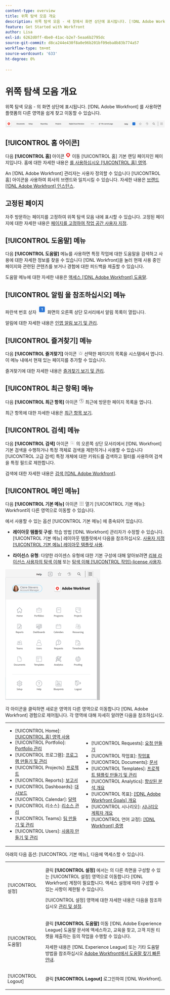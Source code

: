 ```yaml
---
content-type: overview
title: 위쪽 탐색 모음 개요
description: 위쪽 탐색 모음 - 새 창에서 화면 상단에 표시됩니다. [!DNL Adobe Workfront] 경험 - 플랫폼의 다른 영역을 쉽게 찾고 이동할 수 있습니다.
feature: Get Started with Workfront
author: Lisa
exl-id: 6262d0ff-4be0-41ac-b2e7-5eaa6b2795dc
source-git-commit: d8ca244e430f8a0e96b201bf09eba8b83b774a57
workflow-type: tm+mt
source-wordcount: '633'
ht-degree: 0%

---
```


# 위쪽 탐색 모음 개요

위쪽 탐색 모음 - 의 화면 상단에 표시됩니다. [!DNL Adobe Workfront] 를 사용하면 플랫폼의 다른 영역을 쉽게 찾고 이동할 수 있습니다.

![위쪽 탐색 모음](assets/global-navigation-bar.png)

## [!UICONTROL 홈 아이콘]

다음 **[!UICONTROL 홈]** 아이콘 ![](assets/home-icon.png) 이동 [!UICONTROL 홈] 기본 랜딩 페이지인 페이지입니다. 홈에 대한 자세한 내용은 [를 사용하십시오 [!UICONTROL 홈] 영역](../../workfront-basics/using-home/using-the-home-area/use-the-home-area.md).

An [!DNL Adobe Workfront] 관리자는 사용자 정의할 수 있습니다 [!UICONTROL 홈] 아이콘을 사용하여 회사의 브랜드와 일치시킬 수 있습니다. 자세한 내용은 [브랜드 [!DNL Adobe Workfront] 인스턴스](../../administration-and-setup/customize-workfront/brand-workfront/brand-your-workfront-instance.md).

## 고정된 페이지

자주 방문하는 페이지를 고정하여 위쪽 탐색 모음 내에 표시할 수 있습니다. 고정된 페이지에 대한 자세한 내용은 [페이지를 고정하여 작업 공간 사용자 지정](../../workfront-basics/the-new-workfront-experience/pin-pages.md).

## [!UICONTROL 도움말] 메뉴

다음 **[!UICONTROL 도움말]** 메뉴를 사용하면 특정 작업에 대한 도움말을 검색하고 사용에 대한 자세한 정보를 찾을 수 있습니다 [!DNL Workfront]을 눌러 현재 사용 중인 페이지와 관련된 콘텐츠를 보거나 경험에 대한 피드백을 제출할 수 있습니다.

도움말 메뉴에 대한 자세한 내용은 [액세스 [!DNL Adobe Workfront] 도움말](../../workfront-basics/navigate-workfront/workfront-navigation/access-workfront-help.md).

## [!UICONTROL 알림 을 참조하십시오] 메뉴

파란색 번호 상자 ![](assets/notifications-icon.png) 화면의 오른쪽 상단 모서리에서 알림 목록이 열립니다.

알림에 대한 자세한 내용은 [인앱 알림 보기 및 관리](../../workfront-basics/using-notifications/view-and-manage-in-app-notifications.md).

## [!UICONTROL 즐겨찾기] 메뉴

다음 **[!UICONTROL 즐겨찾기]** 아이콘 ![즐겨찾기](assets/favorites-icon-62x55.png) 선택한 페이지의 목록을 시스템에서 엽니다. 이 메뉴 내에서 현재 있는 페이지를 추가할 수 있습니다.

즐겨찾기에 대한 자세한 내용은 [즐겨찾기 보기 및 관리](../../workfront-basics/navigate-workfront/recent-and-favorites/view-and-manage-favorites.md).

## [!UICONTROL 최근 항목] 메뉴

다음 **[!UICONTROL 최근 항목]** 아이콘 ![[!UICONTROL 최근 항목]](assets/recents-icon-40x43.png) 최근에 방문한 페이지 목록을 엽니다.

최근 항목에 대한 자세한 내용은 [최근 항목 보기](../../workfront-basics/navigate-workfront/recent-and-favorites/view-recent-items.md).

## [!UICONTROL 검색] 메뉴

다음 **[!UICONTROL 검색]** 아이콘 ![](assets/search-icon.png) 의 오른쪽 상단 모서리에서 [!DNL Workfront] 기본 검색을 수행하거나 특정 객체로 검색을 제한하거나 사용할 수 있습니다 [!UICONTROL 고급 검색] 특정 개체에 대한 키워드를 검색하고 필터를 사용하여 검색을 특정 필드로 제한합니다.

검색에 대한 자세한 내용은 [검색 [!DNL Adobe Workfront]](../../workfront-basics/navigate-workfront/search/search-workfront.md).

## [!UICONTROL 메인 메뉴]

다음 **[!UICONTROL 기본 메뉴]** 아이콘 ![기본 메뉴](assets/main-menu-icon.png) 열기 [!UICONTROL 기본 메뉴]: Workfront의 다른 영역으로 이동할 수 있습니다.

에서 사용할 수 있는 옵션 [!UICONTROL 기본 메뉴] 에 종속되어 있습니다.

* **레이아웃 템플릿 구성**: 학습 방법 [!DNL Workfront] 관리자가 수정할 수 있습니다. [!UICONTROL 기본 메뉴] 레이아웃 템플릿에서 다음을 참조하십시오. [사용자 지정 [!UICONTROL 기본 메뉴] 레이아웃 템플릿 사용](../../administration-and-setup/customize-workfront/use-layout-templates/customize-main-menu.md).

* **라이선스 유형**: 다양한 라이센스 유형에 대한 기본 구성에 대해 알아보려면 [리뷰 라이선스 사용자의 탐색 이해](../../workfront-basics/navigate-workfront/workfront-navigation/reviewer-global-navigation-bar.md) 또는 [탐색 이해 [!UICONTROL 작업]-license 사용자](../../workfront-basics/navigate-workfront/workfront-navigation/worker-global-navigation-bar.md).

![기본 메뉴 옵션](assets/main-menu-options-350x481.png)

각 아이콘을 클릭하면 새로운 영역의 다른 영역으로 이동합니다 [!DNL Adobe Workfront] 경험으로 제어됩니다. 각 영역에 대해 자세히 알려면 다음을 참조하십시오.

<!--
<p data-mc-conditions="QuicksilverOrClassic.Draft mode">(NOTE: Update screenshot and add icons for new products/features.)</p>
-->

<table style="table-layout:auto"> 
 <col> 
 <col> 
 <tbody> 
  <tr> 
   <td> 
    <ul> 
     <li>[!UICONTROL Home]: <a href="../../workfront-basics/using-home/using-the-home-area/use-the-home-area.md" class="MCXref xref">[!UICONTROL 홈] 영역 사용</a></li> 
     <li>[!UICONTROL Portfolio]: <a href="../../manage-work/portfolios/portfolio-management-overview.md" class="MCXref xref">Portfolio 관리</a></li> 
     <li>[!UICONTROL 프로그램]: <a href="../../manage-work/portfolios/create-and-manage-programs/create-and-manage-programs.md" class="MCXref xref">프로그램 만들기 및 관리 </a></li> 
     <li>[!UICONTROL Projects]: <a href="../../manage-work/projects/projects-overview.md" class="MCXref xref">프로젝트</a></li> 
     <li>[!UICONTROL Reports]: <a href="../../reports-and-dashboards/reports/reports-overview.md" class="MCXref xref">보고서</a></li> 
     <li>[!UICONTROL Dashboards]: <a href="../../reports-and-dashboards/dashboards/dashboards-overview.md" class="MCXref xref">대시보드</a></li> 
     <li>[!UICONTROL Calendar]: <a href="../../reports-and-dashboards/reports/calendars/calendars.md" class="MCXref xref">달력</a></li> 
     <li>[!UICONTROL 리소스]: <a href="../../resource-mgmt/resource-mgmt-overview/resource-management-overview.md" class="MCXref xref">리소스 관리 </a></li> 
     <li>[!UICONTROL Teams]: <a href="../../people-teams-and-groups/create-and-manage-teams/create-and-mange-teams.md" class="MCXref xref">팀 만들기 및 관리</a></li> 
     <li>[!UICONTROL Users]: <a href="../../administration-and-setup/add-users/create-and-manage-users/create-and-manage-users.md" class="MCXref xref">사용자 만들기 및 관리</a></li> 
    </ul> </td> 
   <td> 
    <ul> 
     <li>[!UICONTROL Requests]: <a href="../../manage-work/requests/create-requests/create-requests.md" class="MCXref xref">요청 만들기</a></li> 
     <li>[!UICONTROL 작업표]: <a href="../../timesheets/timesheets-all.md" class="MCXref xref">작업표</a></li> 
     <li>[!UICONTROL Documents]: <a href="../../documents/documents-overview.md" class="MCXref xref">문서</a></li> 
     <li>[!UICONTROL Templates]: <a href="../../manage-work/projects/create-and-manage-templates/create-manage-templates.md" class="MCXref xref">프로젝트 템플릿 만들기 및 관리</a></li> 
     <li>[!UICONTROL Analytics]: <a href="../../enhanced-analytics/enhanced-analytics-overview.md" class="MCXref xref">향상된 분석 개요</a></li> 
     <li>[!UICONTROL 목표]: <a href="../../workfront-goals/goal-management/wf-goals-overview.md" class="MCXref xref">[!DNL Adobe Workfront Goals] 개요</a></li> 
     <li>[!UICONTROL 시나리오]: <a href="../../scenario-planner/scenario-planner-overview.md" class="MCXref xref">시나리오 계획자 개요</a></li> 
     <li>[!UICONTROL 언어 교정]: <a href="../../workfront-proof/workfront-proof.md" class="MCXref xref">[!DNL Workfront] 증명</a></li> 
    </ul> </td> 
  </tr> 
 </tbody> 
</table>

아래의 다음 옵션: [!UICONTROL 기본 메뉴], 다음에 액세스할 수 있습니다.

<table style="table-layout:auto"> 
 <col> 
 <col> 
 <tbody> 
  <tr> 
   <td> <p class="bold">[!UICONTROL 설정]</p> </td> 
   <td> <p>클릭 <b>[!UICONTROL 설정]</b> 에서는 의 다른 측면을 구성할 수 있는 [!UICONTROL 설정] 영역으로 이동합니다 [!DNL Workfront] 계정이 필요합니다. 액세스 설정에 따라 구성할 수 있는 사항이 제한될 수 있습니다.</p> <p>[!UICONTROL 설정] 영역에 대한 자세한 내용은 다음을 참조하십시오 <a href="../../administration-and-setup/administration-and-setup.md" class="MCXref xref">관리 및 설정</a>.</p> </td> 
  </tr> 
  <tr> 
   <td> <p class="bold">[!UICONTROL 도움말]</p> </td> 
   <td> <p>클릭 <b>[!UICONTROL 도움말]</b> 이동 [!DNL Adobe Experience League] 도움말 문서에 액세스하고, 교육을 찾고, 고객 지원 티켓을 제출하는 등의 작업을 수행할 수 있습니다.</p> <p>자세한 내용은 [!DNL Experience League] 또는 기타 도움말 방법을 참조하십시오 <a href="../../workfront-basics/tips-tricks-and-troubleshooting/guide-for-help-in-workfront.md" class="MCXref xref">Adobe Workfront에서 도움말 찾기 빠른 안내</a>.</p> </td> 
  </tr>

<tr> 
   <td> <p class="bold">[!UICONTROL Logout]</p> </td> 
   <td>클릭 <b>[!UICONTROL Logout]</b> 로그인하여 [!DNL Workfront].</td> 
  </tr> 
 </tbody> 
</table>
